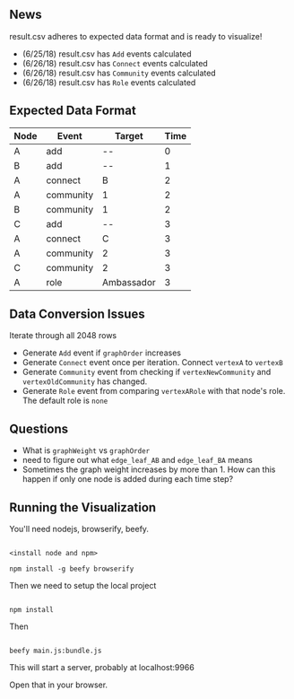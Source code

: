 ## News 

result.csv adheres to expected data format and is ready to visualize!  

- (6/25/18) result.csv has `Add` events calculated
- (6/26/18) result.csv has `Connect` events calculated
- (6/26/18) result.csv has `Community` events calculated
- (6/26/18) result.csv has `Role` events calculated

## Expected Data Format

| Node | Event | Target | Time |
|------|-------|--------|------|
| A | add | -- | 0|
| B | add | -- | 1|
| A | connect | B | 2 |
| A | community | 1 | 2 |
| B | community | 1 | 2 |
| C | add | -- | 3 |
| A | connect | C | 3 |
| A | community | 2 | 3 |
| C | community | 2 | 3 |
| A | role | Ambassador | 3 |

## Data Conversion Issues

Iterate through all 2048 rows
- Generate `Add` event if `graphOrder` increases
- Generate `Connect` event once per iteration. Connect `vertexA` to `vertexB`
- Generate `Community` event from checking if `vertexNewCommunity` and `vertexOldCommunity` has changed.
- Generate `Role` event from comparing `vertexARole` with that node's role.  The default role is `none`

## Questions
- What is `graphWeight` vs `graphOrder`
- need to figure out what `edge_leaf_AB` and `edge_leaf_BA` means
- Sometimes the graph weight increases by more than 1.  How can this happen if only one node is added during each time step?

## Running the Visualization

You'll need nodejs, browserify, beefy. 

```

<install node and npm>

npm install -g beefy browserify

```

Then we need to setup the local project

```

npm install 

```

Then

```

beefy main.js:bundle.js

```

This will start a server, probably at localhost:9966

Open that in your browser.

